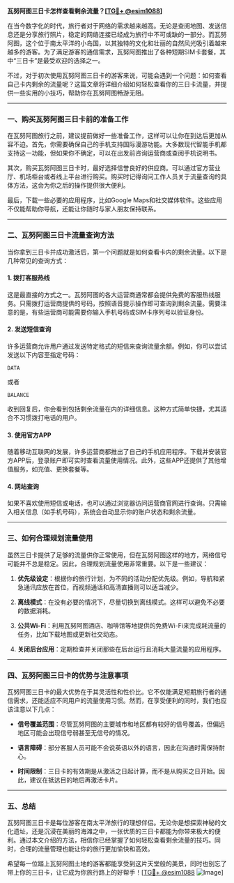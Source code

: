 **瓦努阿图三日卡怎样查看剩余流量？[[TG💪+ @esim1088](https://t.me/s/esim1088)]**

在当今数字化的时代，旅行者对于网络的需求越来越高。无论是查阅地图、发送信息还是分享旅行照片，稳定的网络连接已经成为旅行中不可或缺的一部分。而瓦努阿图，这个位于南太平洋的小岛国，以其独特的文化和壮丽的自然风光吸引着越来越多的游客。为了满足游客的通信需求，瓦努阿图推出了各种短期SIM卡套餐，其中“三日卡”是最受欢迎的选择之一。

不过，对于初次使用瓦努阿图三日卡的游客来说，可能会遇到一个问题：如何查看自己卡内剩余的流量呢？这篇文章将详细介绍如何轻松查看你的三日卡流量，并提供一些实用的小技巧，帮助你在瓦努阿图畅游无阻。

---

### **一、购买瓦努阿图三日卡前的准备工作**

在瓦努阿图旅行之前，建议提前做好一些准备工作，这样可以让你在到达后更加从容不迫。首先，你需要确保自己的手机支持国际漫游功能。大多数现代智能手机都支持这一功能，但如果你不确定，可以在出发前咨询运营商或查阅手机说明书。

其次，购买瓦努阿图三日卡时，最好选择信誉良好的供应商。可以通过官方营业厅、机场柜台或者线上平台进行购买。购买时记得询问工作人员关于流量查询的具体方法，这会为你之后的操作提供很大便利。

最后，下载一些必要的应用程序，比如Google Maps和社交媒体软件。这些应用不仅能帮助你导航，还能让你随时与家人朋友保持联系。

---

### **二、瓦努阿图三日卡流量查询方法**

当你拿到三日卡并成功激活后，第一个问题就是如何查看卡内的剩余流量。以下是几种常见的查询方式：

#### **1. 拨打客服热线**
这是最直接的方式之一。瓦努阿图的各大运营商通常都会提供免费的客服热线服务。只需拨打运营商提供的号码，按照语音提示操作即可查询到剩余流量。需要注意的是，有些运营商可能需要你输入手机号码或SIM卡序列号以验证身份。

#### **2. 发送短信查询**
许多运营商允许用户通过发送特定格式的短信来查询流量余额。例如，你可以尝试发送以下内容至指定号码：
```
DATA
```
或者
```
BALANCE
```
收到回复后，你会看到包括剩余流量在内的详细信息。这种方式简单快捷，尤其适合不习惯拨打电话的用户。

#### **3. 使用官方APP**
随着移动互联网的发展，许多运营商都推出了自己的手机应用程序。下载并安装官方APP后，登录账户即可实时查看流量使用情况。此外，这些APP还提供了其他增值服务，如充值、更换套餐等。

#### **4. 网站查询**
如果不喜欢使用短信或电话，也可以通过浏览器访问运营商官网进行查询。只需输入相关信息（如手机号码），系统会自动显示你的账户状态和剩余流量。

---

### **三、如何合理规划流量使用**

虽然三日卡提供了足够的流量供你正常使用，但在瓦努阿图这样的地方，网络信号可能并不总是稳定。因此，合理规划流量使用非常重要。以下是一些建议：

1. **优先级设定**：根据你的旅行计划，为不同的活动分配优先级。例如，导航和紧急通讯应放在首位，而视频通话和高清直播则可以适当减少。
   
2. **离线模式**：在没有必要的情况下，尽量切换到离线模式。这样可以避免不必要的数据消耗。

3. **公共Wi-Fi**：利用瓦努阿图酒店、咖啡馆等地提供的免费Wi-Fi来完成耗流量的任务，比如下载地图或更新社交动态。

4. **关闭后台应用**：定期检查并关闭那些在后台运行且消耗大量流量的应用程序。

---

### **四、瓦努阿图三日卡的优势与注意事项**

瓦努阿图三日卡的最大优势在于其灵活性和性价比。它不仅能满足短期旅行者的通信需求，还能适应不同用户的流量使用习惯。然而，在享受便利的同时，我们也应该注意以下几点：

- **信号覆盖范围**：尽管瓦努阿图的主要城市和地区都有较好的信号覆盖，但偏远地区可能会出现信号弱甚至无信号的情况。
  
- **语言障碍**：部分客服人员可能不会说英语以外的语言，因此在沟通时需保持耐心。

- **时间限制**：三日卡的有效期是从激活之日起计算，而不是从购买之日开始。因此，建议在抵达目的地后再激活卡片。

---

### **五、总结**

瓦努阿图三日卡是每位游客在南太平洋旅行的理想伴侣。无论你是想探索神秘的文化遗址，还是沉浸在美丽的海滩之中，一张优质的三日卡都能为你带来极大的便利。通过本文介绍的方法，相信你已经掌握了如何轻松查看剩余流量的技巧。同时，合理的流量管理也能让你的旅行更加愉快和高效。

希望每一位踏上瓦努阿图土地的游客都能享受到这片天堂般的美景，同时也别忘了带上你的三日卡，让它成为你旅行路上的好帮手！[[TG💪+ @esim1088](https://t.me/s/esim1088) ![Image](https://i.postimg.cc/4NQfJmqS/Snipaste-2025-05-13-00-14-12.png)]